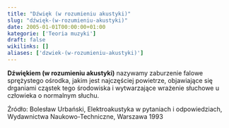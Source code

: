 ```yaml
---
title: "Dźwięk (w rozumieniu akustyki)"
slug: "dźwięk-(w-rozumieniu-akustyki)"
date: 2005-01-01T00:00:00+01:00
kategorie: ['Teoria muzyki']
draft: false
wikilinks: []
aliases: ['dzwiek-(w-rozumieniu-akustyki)']
---
```

**Dźwiękiem (w rozumieniu akustyki)** nazywamy zaburzenie falowe
sprężystego ośrodka, jakim jest najczęściej powietrze, objawiające się
drganiami cząstek tego środowiska i wytwarzające wrażenie słuchowe u
człowieka o normalnym słuchu.

Źródło: Bolesław Urbański, Elektroakustyka w pytaniach i odpowiedziach,
Wydawnictwa Naukowo-Techniczne, Warszawa 1993

